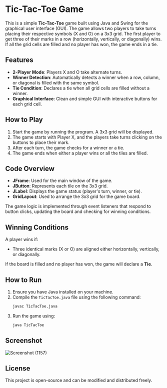 # Tic-Tac-Toe Game

This is a simple **Tic-Tac-Toe** game built using Java and Swing for the graphical user interface (GUI). The game allows two players to take turns placing their respective symbols (X and O) on a 3x3 grid. The first player to get three of their marks in a row (horizontally, vertically, or diagonally) wins. If all the grid cells are filled and no player has won, the game ends in a tie.

## Features

- **2-Player Mode**: Players X and O take alternate turns.
- **Winner Detection**: Automatically detects a winner when a row, column, or diagonal is filled with the same symbol.
- **Tie Condition**: Declares a tie when all grid cells are filled without a winner.
- **Graphical Interface**: Clean and simple GUI with interactive buttons for each grid cell.

## How to Play

1. Start the game by running the program. A 3x3 grid will be displayed.
2. The game starts with Player X, and the players take turns clicking on the buttons to place their mark.
3. After each turn, the game checks for a winner or a tie.
4. The game ends when either a player wins or all the tiles are filled.

## Code Overview

- **JFrame**: Used for the main window of the game.
- **JButton**: Represents each tile on the 3x3 grid.
- **JLabel**: Displays the game status (player's turn, winner, or tie).
- **GridLayout**: Used to arrange the 3x3 grid for the game board.

The game logic is implemented through event listeners that respond to button clicks, updating the board and checking for winning conditions.

## Winning Conditions

A player wins if:
- Three identical marks (X or O) are aligned either horizontally, vertically, or diagonally.

If the board is filled and no player has won, the game will declare a **Tie**.

## How to Run

1. Ensure you have Java installed on your machine.
2. Compile the `TicTacToe.java` file using the following command:
   ```bash
   javac TicTacToe.java
3. Run the game using:
   ```bash
   java TicTacToe

## Screenshot

![Screenshot (1157)](https://github.com/user-attachments/assets/3a77fc83-48ad-451e-b646-a8f289411d6d)

## License

This project is open-source and can be modified and distributed freely.
